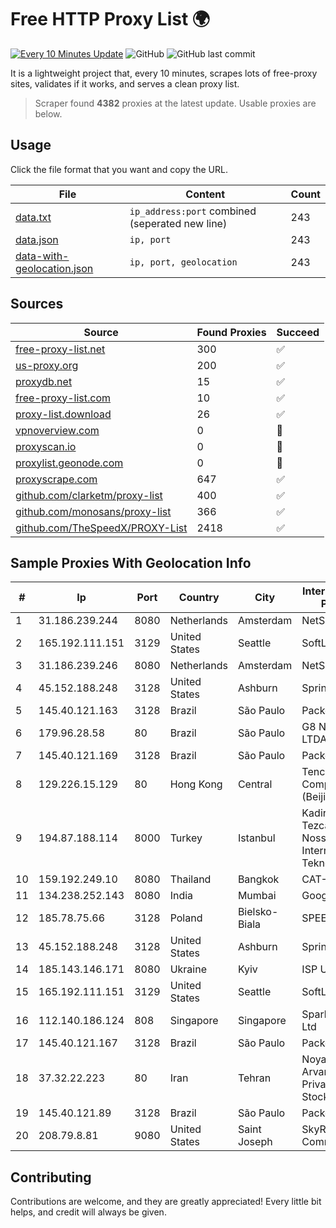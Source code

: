 
# Free HTTP Proxy List 🌍

[![Every 10 Minutes Update](https://github.com/mertguvencli/http-proxy-list/actions/workflows/main.yml/badge.svg?branch=main)](https://github.com/mertguvencli/http-proxy-list/actions/workflows/main.yml)
![GitHub](https://img.shields.io/github/license/mertguvencli/http-proxy-list)
![GitHub last commit](https://img.shields.io/github/last-commit/mertguvencli/http-proxy-list)

It is a lightweight project that, every 10 minutes, scrapes lots of free-proxy sites, validates if it works, and serves a clean proxy list.


> Scraper found **4382** proxies at the latest update. Usable proxies are below.

## Usage

Click the file format that you want and copy the URL.


|File|Content|Count|
|----|-------|-----|
|[data.txt](https://raw.githubusercontent.com/mertguvencli/http-proxy-list/main/proxy-list/data.txt)|`ip_address:port` combined (seperated new line)|243|
|[data.json](https://raw.githubusercontent.com/mertguvencli/http-proxy-list/main/proxy-list/data.json)|`ip, port`|243|
|[data-with-geolocation.json](https://raw.githubusercontent.com/mertguvencli/http-proxy-list/main/proxy-list/data-with-geolocation.json)|`ip, port, geolocation`|243|

## Sources

|Source|Found Proxies|Succeed|
|------|-------------|-------|
|[free-proxy-list.net](https://free-proxy-list.net)|300|✅|
|[us-proxy.org](https://www.us-proxy.org)|200|✅|
|[proxydb.net](http://proxydb.net)|15|✅|
|[free-proxy-list.com](https://free-proxy-list.com/?page=&port=&type%5B%5D=http&type%5B%5D=https&up_time=0&search=Search)|10|✅|
|[proxy-list.download](https://www.proxy-list.download/HTTP)|26|✅|
|[vpnoverview.com](https://vpnoverview.com/privacy/anonymous-browsing/free-proxy-servers)|0|🚫|
|[proxyscan.io](https://www.proxyscan.io)|0|🚫|
|[proxylist.geonode.com](https://proxylist.geonode.com/api/proxy-list?limit=300&page=1&sort_by=lastChecked&sort_type=desc&protocols=http,https)|0|🚫|
|[proxyscrape.com](https://api.proxyscrape.com/v2/?request=displayproxies&protocol=http&timeout=10000&country=all&ssl=all&anonymity=all)|647|✅|
|[github.com/clarketm/proxy-list](https://raw.githubusercontent.com/clarketm/proxy-list/master/proxy-list-raw.txt)|400|✅|
|[github.com/monosans/proxy-list](https://raw.githubusercontent.com/monosans/proxy-list/main/proxies/http.txt)|366|✅|
|[github.com/TheSpeedX/PROXY-List](https://raw.githubusercontent.com/TheSpeedX/PROXY-List/master/http.txt)|2418|✅|


## Sample Proxies With Geolocation Info

|#|Ip|Port|Country|City|Internet Service Provider|
|-|--|----|-------|----|-------------------------|
|1|31.186.239.244|8080|Netherlands|Amsterdam|NetSkope Inc|
|2|165.192.111.151|3129|United States|Seattle|SoftLayer|
|3|31.186.239.246|8080|Netherlands|Amsterdam|NetSkope Inc|
|4|45.152.188.248|3128|United States|Ashburn|Sprint|
|5|145.40.121.163|3128|Brazil|São Paulo|Packet Host, Inc.|
|6|179.96.28.58|80|Brazil|São Paulo|G8 NETWORKS LTDA|
|7|145.40.121.169|3128|Brazil|São Paulo|Packet Host, Inc.|
|8|129.226.15.129|80|Hong Kong|Central|Tencent Cloud Computing (Beijing) Co|
|9|194.87.188.114|8000|Turkey|Istanbul|Kadir Huseyin Tezcan Nosspeed Internet Teknolojileri|
|10|159.192.249.10|8080|Thailand|Bangkok|CAT-BB|
|11|134.238.252.143|8080|India|Mumbai|Google LLC|
|12|185.78.75.66|3128|Poland|Bielsko-Biala|SPEED|
|13|45.152.188.248|3128|United States|Ashburn|Sprint|
|14|185.143.146.171|8080|Ukraine|Kyiv|ISP UTELS|
|15|165.192.111.151|3129|United States|Seattle|SoftLayer|
|16|112.140.186.124|808|Singapore|Singapore|Sparkstation Pte Ltd|
|17|145.40.121.167|3128|Brazil|São Paulo|Packet Host, Inc.|
|18|37.32.22.223|80|Iran|Tehran|Noyan Abr Arvan Co. ( Private Joint Stock)|
|19|145.40.121.89|3128|Brazil|São Paulo|Packet Host, Inc.|
|20|208.79.8.81|9080|United States|Saint Joseph|SkyRider Communications|



## Contributing

Contributions are welcome, and they are greatly appreciated! Every
little bit helps, and credit will always be given.

